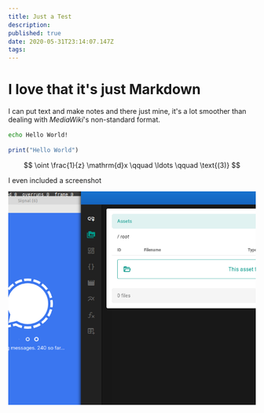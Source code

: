 ```yaml
---
title: Just a Test
description: 
published: true
date: 2020-05-31T23:14:07.147Z
tags: 
---
```


# I love that it's just Markdown

I can put text and make notes and there just mine, it's a lot smoother than dealing with *MediaWiki*'s non-standard format.

```bash
echo Hello World!
```

```jl
print("Hello World")
```


$$
\oint \frac{1}{z} \mathrm{d}x \qquad \ldots \qquad \text{(3)}
$$

I even included a screenshot

![I even Included a screenshot](/screenshot_from_2020-05-10_14-35-35.png)